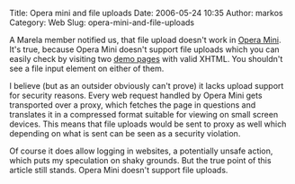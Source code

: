 Title: Opera mini and file uploads
Date: 2006-05-24 10:35
Author: markos
Category: Web
Slug: opera-mini-and-file-uploads

A Marela member notified us, that file upload doesn't work in [Opera
Mini](http://www.opera.com/products/mobile/operamini/). It's true,
because Opera Mini doesn't support file uploads which you can easily
check by visiting two [demo
pages](http://markos.gaivo.net/examples/inputfile/index.html) with valid
XHTML. You shouldn't see a file input element on either of them.

I believe (but as an outsider obviously can't prove) it lacks upload
support for security reasons. Every web request handled by Opera Mini
gets transported over a proxy, which fetches the page in questions and
translates it in a compressed format suitable for viewing on small
screen devices. This means that file uploads would be sent to proxy as
well which depending on what is sent can be seen as a security
violation.

Of course it does allow logging in websites, a potentially unsafe
action, which puts my speculation on shaky grounds. But the true point
of this article still stands. Opera Mini doesn't support file uploads.

